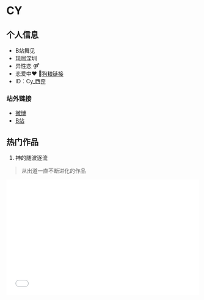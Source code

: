 # CY

## 个人信息

- B站舞见
- 现居深圳
- 异性恋 ⚤
- 恋爱中❤ 🔗[狗粮链接](https://weibo.com/2151120860/KpmUTfvbA)
- ID：Cy_西歪



### 站外链接

- [微博](https://weibo.com/u/2151120860)
- [B站](https://space.bilibili.com/5419194/)



## 热门作品
1. 神的随波逐流
> 从出道一直不断进化的作品
<div style="position: relative; padding: 30% 45%;">
<iframe style="position: absolute; width: 100%; height: 100%; left: 0; top: 0;" src="//player.bilibili.com/player.html?aid=584525124&bvid=BV1p64y1F7vA&cid=234595615&page=1" frameborder="no" scrolling="no"></iframe>
</div></br>
